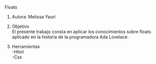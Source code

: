 Floats

1. Autora: Melissa Yauri

2. Objetivo  
El presente trabajo consta en aplicar los conocimientos sobre floats aplicado en la historia de la programadora Ada Lovelace.

3. Herramientas   
 -Html   
 -Css
